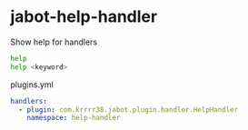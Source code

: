 # jabot-help-handler

Show help for handlers

```sh
help
help <keyword>
```

plugins.yml
```yml
handlers:
  - plugin: com.krrrr38.jabot.plugin.handler.HelpHandler
    namespace: help-handler
```

